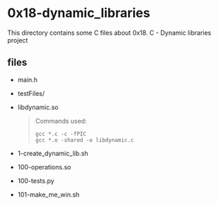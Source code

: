 # 0x18-dynamic_libraries

This directory contains some C files about 0x18. C - Dynamic libraries project

## files

* main.h
* testFiles/
* libdynamic.so

	> Commands used: 
	>	```
	>	gcc *.c -c -fPIC
	>	gcc *.o -shared -o libdynamic.c
	>	```

* 1-create_dynamic_lib.sh
* 100-operations.so
* 100-tests.py
* 101-make_me_win.sh
